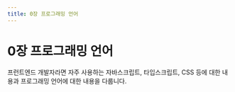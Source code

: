 ```yaml
---
title: 0장 프로그래밍 언어
---
```


# 0장 프로그래밍 언어
프런트엔드 개발자라면 자주 사용하는 자바스크립트, 타입스크립트, CSS 등에 대한 내용과 프로그래밍 언어에 대한 내용을 다룹니다.
